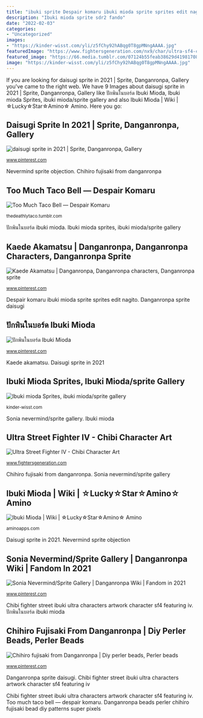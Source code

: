 ```yaml
---
title: "ibuki sprite Despair komaru ibuki mioda sprite sprites edit nagito"
description: "Ibuki mioda sprite sdr2 fando"
date: "2022-02-03"
categories:
- "Uncategorized"
images:
- "https://kinder-wisst.com/yli/z5fChy92hABqg0T8gpMNngAAAA.jpg"
featuredImage: "https://www.fightersgeneration.com/nx9/char/ultra-sf4-chibi/ibuki-ultra-sf4-chibi2.png"
featured_image: "https://66.media.tumblr.com/07124b55feab38629d4198170868df08/tumblr_inline_oez082NhH81ti5414_1280.png"
image: "https://kinder-wisst.com/yli/z5fChy92hABqg0T8gpMNngAAAA.jpg"
---
```


If you are looking for daisugi sprite in 2021 | Sprite, Danganronpa, Gallery you've came to the right web. We have 9 Images about daisugi sprite in 2021 | Sprite, Danganronpa, Gallery like ปักพินในบอร์ด Ibuki Mioda, Ibuki mioda Sprites, ibuki mioda/sprite gallery and also Ibuki Mioda | Wiki | ☆Lucky☆Star☆Amino☆ Amino. Here you go:

## Daisugi Sprite In 2021 | Sprite, Danganronpa, Gallery

![daisugi sprite in 2021 | Sprite, Danganronpa, Gallery](https://i.pinimg.com/736x/eb/1d/d2/eb1dd26dc16e3faf1914dfbb802d23a7.jpg "Danganronpa sprite daisugi")

<small>www.pinterest.com</small>

Nevermind sprite objection. Chihiro fujisaki from danganronpa

## Too Much Taco Bell — Despair Komaru

![Too Much Taco Bell — Despair Komaru](https://66.media.tumblr.com/07124b55feab38629d4198170868df08/tumblr_inline_oez082NhH81ti5414_1280.png "Ibuki mioda sprite sdr2 fando")

<small>thedeathlytaco.tumblr.com</small>

ปักพินในบอร์ด ibuki mioda. Ibuki mioda sprites, ibuki mioda/sprite gallery

## Kaede Akamatsu | Danganronpa, Danganronpa Characters, Danganronpa Sprite

![Kaede Akamatsu | Danganronpa, Danganronpa characters, Danganronpa sprite](https://i.pinimg.com/736x/94/74/02/9474029e8de83dc5ce46336d7566f6dd.jpg "Danganronpa sprite daisugi")

<small>www.pinterest.com</small>

Despair komaru ibuki mioda sprite sprites edit nagito. Danganronpa sprite daisugi

## ปักพินในบอร์ด Ibuki Mioda

![ปักพินในบอร์ด Ibuki Mioda](https://i.pinimg.com/736x/f3/c3/3b/f3c33b1541ecb616ae7222c59777ef90.jpg "Kaede akamatsu")

<small>www.pinterest.com</small>

Kaede akamatsu. Daisugi sprite in 2021

## Ibuki Mioda Sprites, Ibuki Mioda/sprite Gallery

![Ibuki mioda Sprites, ibuki mioda/sprite gallery](https://kinder-wisst.com/yli/z5fChy92hABqg0T8gpMNngAAAA.jpg "Sonia nevermind/sprite gallery")

<small>kinder-wisst.com</small>

Sonia nevermind/sprite gallery. Ibuki mioda

## Ultra Street Fighter IV - Chibi Character Art

![Ultra Street Fighter IV - Chibi Character Art](https://www.fightersgeneration.com/nx9/char/ultra-sf4-chibi/ibuki-ultra-sf4-chibi2.png "Chibi fighter street ibuki ultra characters artwork character sf4 featuring iv")

<small>www.fightersgeneration.com</small>

Chihiro fujisaki from danganronpa. Sonia nevermind/sprite gallery

## Ibuki Mioda | Wiki | ☆Lucky☆Star☆Amino☆ Amino

![Ibuki Mioda | Wiki | ☆Lucky☆Star☆Amino☆ Amino](https://pm1.narvii.com/6945/edc3dcb599bee5a5e72a030e5e4dbf4cf6f1dc39r1-850-854v2_hq.jpg "Ultra street fighter iv")

<small>aminoapps.com</small>

Daisugi sprite in 2021. Nevermind sprite objection

## Sonia Nevermind/Sprite Gallery | Danganronpa Wiki | Fandom In 2021

![Sonia Nevermind/Sprite Gallery | Danganronpa Wiki | Fandom in 2021](https://i.pinimg.com/736x/26/b7/e8/26b7e89a9b84e4f4ed5d3b22b83db989.jpg "Chibi fighter street ibuki ultra characters artwork character sf4 featuring iv")

<small>www.pinterest.com</small>

Chibi fighter street ibuki ultra characters artwork character sf4 featuring iv. ปักพินในบอร์ด ibuki mioda

## Chihiro Fujisaki From Danganronpa | Diy Perler Beads, Perler Beads

![Chihiro fujisaki from Danganronpa | Diy perler beads, Perler beads](https://i.pinimg.com/736x/3f/55/1e/3f551e71dd3195c0e26d420de7983109.jpg "Danganronpa beads perler chihiro fujisaki bead diy patterns super pixels")

<small>www.pinterest.com</small>

Danganronpa sprite daisugi. Chibi fighter street ibuki ultra characters artwork character sf4 featuring iv

Chibi fighter street ibuki ultra characters artwork character sf4 featuring iv. Too much taco bell — despair komaru. Danganronpa beads perler chihiro fujisaki bead diy patterns super pixels
